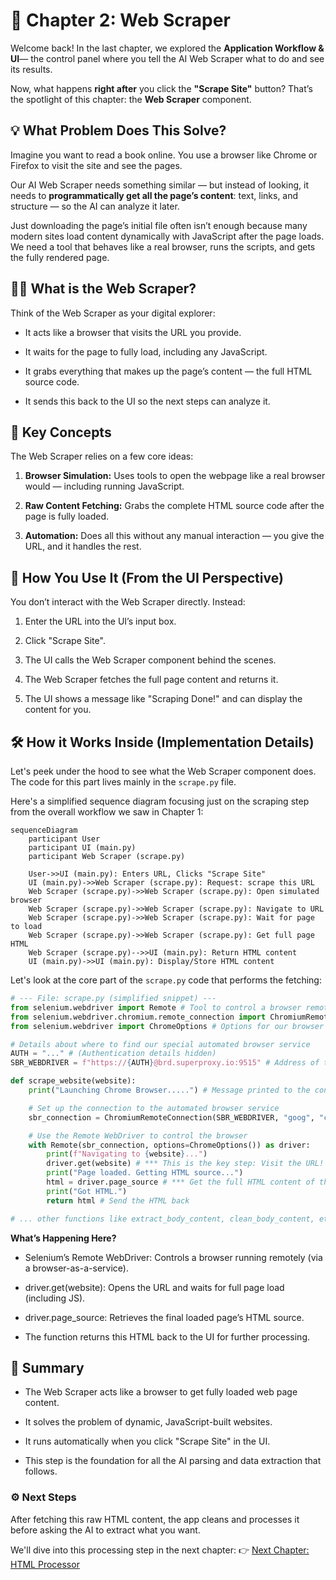 # 📗 Chapter 2: Web Scraper

Welcome back! In the last chapter, we explored the **Application Workflow & UI**— the control panel where you tell the AI Web Scraper what to do and see its results.

Now, what happens **right after** you click the **"Scrape Site"** button? That’s the spotlight of this chapter: the **Web Scraper** component.

## 💡 What Problem Does This Solve?

Imagine you want to read a book online. You use a browser like Chrome or Firefox to visit the site and see the pages.

Our AI Web Scraper needs something similar — but instead of looking, it needs to **programmatically get all the page’s content**: text, links, and structure — so the AI can analyze it later.

Just downloading the page’s initial file often isn’t enough because many modern sites load content dynamically with JavaScript after the page loads. We need a tool that behaves like a real browser, runs the scripts, and gets the fully rendered page.

## 🕵️‍♂️ What is the Web Scraper?
Think of the Web Scraper as your digital explorer:

- It acts like a browser that visits the URL you provide.

- It waits for the page to fully load, including any JavaScript.

- It grabs everything that makes up the page’s content — the full HTML source code.

- It sends this back to the UI so the next steps can analyze it.

## 🔑 Key Concepts

The Web Scraper relies on a few core ideas:

1. **Browser Simulation:** Uses tools to open the webpage like a real browser would — including running JavaScript.

2. **Raw Content Fetching:** Grabs the complete HTML source code after the page is fully loaded.

3. **Automation:** Does all this without any manual interaction — you give the URL, and it handles the rest.

## 🎯 How You Use It (From the UI Perspective)

You don’t interact with the Web Scraper directly. Instead:

1. Enter the URL into the UI’s input box.

2. Click "Scrape Site".

3. The UI calls the Web Scraper component behind the scenes.

4. The Web Scraper fetches the full page content and returns it.

5. The UI shows a message like "Scraping Done!" and can display the content for you.

## 🛠️ How it Works Inside (Implementation Details)

Let's peek under the hood to see what the Web Scraper component does. The code for this part lives mainly in the `scrape.py` file.

Here's a simplified sequence diagram focusing just on the scraping step from the overall workflow we saw in Chapter 1:

```mermaid
sequenceDiagram
    participant User
    participant UI (main.py)
    participant Web Scraper (scrape.py)

    User->>UI (main.py): Enters URL, Clicks "Scrape Site"
    UI (main.py)->>Web Scraper (scrape.py): Request: scrape this URL
    Web Scraper (scrape.py)->>Web Scraper (scrape.py): Open simulated browser
    Web Scraper (scrape.py)->>Web Scraper (scrape.py): Navigate to URL
    Web Scraper (scrape.py)->>Web Scraper (scrape.py): Wait for page to load
    Web Scraper (scrape.py)->>Web Scraper (scrape.py): Get full page HTML
    Web Scraper (scrape.py)-->>UI (main.py): Return HTML content
    UI (main.py)->>UI (main.py): Display/Store HTML content
```


Let's look at the core part of the `scrape.py` code that performs the fetching:

```python
# --- File: scrape.py (simplified snippet) ---
from selenium.webdriver import Remote # Tool to control a browser remotely
from selenium.webdriver.chromium.remote_connection import ChromiumRemoteConnection
from selenium.webdriver import ChromeOptions # Options for our browser

# Details about where to find our special automated browser service
AUTH = "..." # (Authentication details hidden)
SBR_WEBDRIVER = f"https://{AUTH}@brd.superproxy.io:9515" # Address of the browser service

def scrape_website(website):
    print("Launching Chrome Browser.....") # Message printed to the console/logs

    # Set up the connection to the automated browser service
    sbr_connection = ChromiumRemoteConnection(SBR_WEBDRIVER, "goog", "chrome")

    # Use the Remote WebDriver to control the browser
    with Remote(sbr_connection, options=ChromeOptions()) as driver:
        print(f"Navigating to {website}...")
        driver.get(website) # *** This is the key step: Visit the URL! ***
        print("Page loaded. Getting HTML source...")
        html = driver.page_source # *** Get the full HTML content of the page ***
        print("Got HTML.")
        return html # Send the HTML back

# ... other functions like extract_body_content, clean_body_content, etc. are below...
```


**What’s Happening Here?**

- Selenium’s Remote WebDriver: Controls a browser running remotely (via a browser-as-a-service).

- driver.get(website): Opens the URL and waits for full page load (including JS).

- driver.page_source: Retrieves the final loaded page’s HTML source.

- The function returns this HTML back to the UI for further processing.



## 📌 Summary

- The Web Scraper acts like a browser to get fully loaded web page content.

- It solves the problem of dynamic, JavaScript-built websites.

- It runs automatically when you click "Scrape Site" in the UI.

- This step is the foundation for all the AI parsing and data extraction that follows.

### ⚙️ Next Steps
After fetching this raw HTML content, the app cleans and processes it before asking the AI to extract what you want.

We'll dive into this processing step in the next chapter:
👉 [Next Chapter: HTML Processor](03_html_processor_.md)